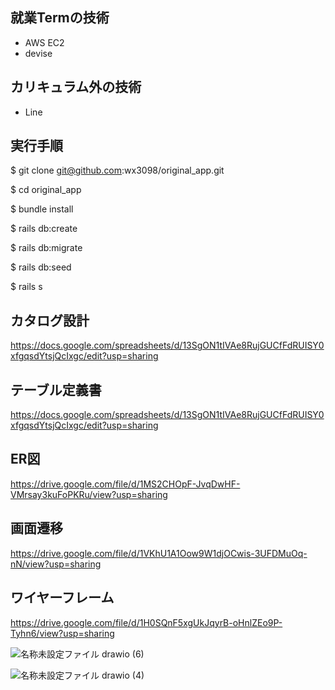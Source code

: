 ## 就業Termの技術
- AWS EC2
- devise

## カリキュラム外の技術
- Line

## 実行手順
$ git clone git@github.com:wx3098/original_app.git

$ cd original_app

$ bundle install

$ rails db:create

$ rails db:migrate

$ rails db:seed

$ rails s

## カタログ設計
https://docs.google.com/spreadsheets/d/13SgON1tIVAe8RujGUCfFdRUISY0xfgqsdYtsjQcIxgc/edit?usp=sharing

## テーブル定義書
https://docs.google.com/spreadsheets/d/13SgON1tIVAe8RujGUCfFdRUISY0xfgqsdYtsjQcIxgc/edit?usp=sharing

## ER図
https://drive.google.com/file/d/1MS2CHOpF-JvqDwHF-VMrsay3kuFoPKRu/view?usp=sharing

## 画面遷移
https://drive.google.com/file/d/1VKhU1A1Oow9W1djOCwis-3UFDMuOq-nN/view?usp=sharing

## ワイヤーフレーム
https://drive.google.com/file/d/1H0SQnF5xgUkJqyrB-oHnlZEo9P-Tyhn6/view?usp=sharing

![名称未設定ファイル drawio (6)](https://user-images.githubusercontent.com/87846014/218001058-1d710fbb-73f7-422f-925c-5a7cf69c01fc.png)

![名称未設定ファイル drawio (4)](https://user-images.githubusercontent.com/87846014/217709614-50304486-6a02-4629-805d-469cb2718468.png)
